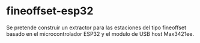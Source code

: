 # fineoffset-esp32

Se pretende construir un extractor para las estaciones del tipo fineoffset basado en el microcontrolador ESP32 y el modulo de USB host Max3421ee.

